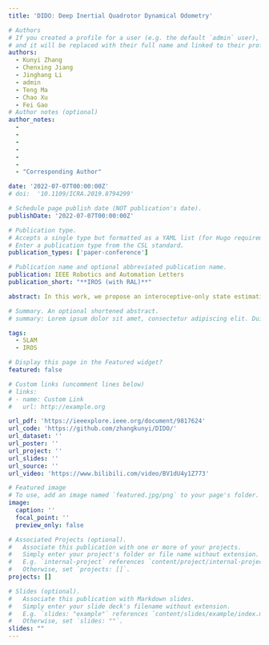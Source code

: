 ```yaml
---
title: 'DIDO: Deep Inertial Quadrotor Dynamical Odometry'

# Authors
# If you created a profile for a user (e.g. the default `admin` user), write the username (folder name) here
# and it will be replaced with their full name and linked to their profile.
authors:
  - Kunyi Zhang
  - Chenxing Jiang
  - Jinghang Li
  - admin
  - Teng Ma
  - Chao Xu
  - Fei Gao
# Author notes (optional)
author_notes:
  -
  -
  - 
  - 
  - 
  - 
  - "Corresponding Author"

date: '2022-07-07T00:00:00Z'
# doi:  '10.1109/ICRA.2019.8794299'

# Schedule page publish date (NOT publication's date).
publishDate: '2022-07-07T00:00:00Z'

# Publication type.
# Accepts a single type but formatted as a YAML list (for Hugo requirements).
# Enter a publication type from the CSL standard.
publication_types: ['paper-conference']

# Publication name and optional abbreviated publication name.
publication: IEEE Robotics and Automation Letters
publication_short: "**IROS (with RAL)**"

abstract: In this work, we propose an interoceptive-only state estimation system for a quadrotor with deep neural network processing, where the quadrotor dynamics is considered as a perceptive supplement of the inertial kinematics. To improve the precision of multi-sensor fusion, we train cascaded networks on real-world quadrotor flight data to learn IMU kinematic properties, quadrotor dynamic characteristics, and motion states of the quadrotor along with their uncertainty information, respectively. This encoded information empowers us to address the issues of IMU bias stability, quadrotor dynamics, and multi-sensor calibration during sensor fusion. The above multi-source information is fused into a two-stage Extended Kalman Filter (EKF) framework for better estimation. Experiments have demonstrated the advantages of our proposed work over several conventional and learning-based methods.

# Summary. An optional shortened abstract.
# summary: Lorem ipsum dolor sit amet, consectetur adipiscing elit. Duis posuere tellus ac convallis placerat. Proin tincidunt magna sed ex sollicitudin condimentum.

tags:
  - SLAM
  - IROS

# Display this page in the Featured widget?
featured: false

# Custom links (uncomment lines below)
# links:
# - name: Custom Link
#   url: http://example.org

url_pdf: 'https://ieeexplore.ieee.org/document/9817624'
url_code: 'https://github.com/zhangkunyi/DIDO/'
url_dataset: ''
url_poster: ''
url_project: ''
url_slides: ''
url_source: ''
url_video: 'https://www.bilibili.com/video/BV1dU4y1Z773'

# Featured image
# To use, add an image named `featured.jpg/png` to your page's folder.
image:
  caption: ''
  focal_point: ''
  preview_only: false

# Associated Projects (optional).
#   Associate this publication with one or more of your projects.
#   Simply enter your project's folder or file name without extension.
#   E.g. `internal-project` references `content/project/internal-project/index.md`.
#   Otherwise, set `projects: []`.
projects: []

# Slides (optional).
#   Associate this publication with Markdown slides.
#   Simply enter your slide deck's filename without extension.
#   E.g. `slides: "example"` references `content/slides/example/index.md`.
#   Otherwise, set `slides: ""`.
slides: ""
---
```

